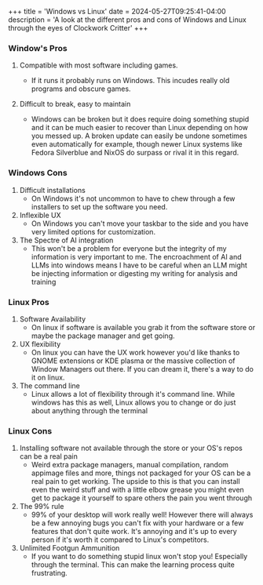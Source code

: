+++
title = 'Windows vs Linux'
date = 2024-05-27T09:25:41-04:00
description = 'A look at the different pros and cons of Windows and Linux through the eyes of Clockwork Critter'
+++
### Window's Pros

1. Compatible with most software including games.

    *   If it runs it probably runs on Windows. This incudes really old programs and obscure games.

2. Difficult to break, easy to maintain

    *   Windows can be broken but it does require doing something stupid and it can be much easier to recover than Linux depending on how you messed up. A broken update can easily be undone sometimes even automatically for example, though newer Linux systems like Fedora Silverblue and NixOS do surpass or rival it in this regard.

### Windows Cons
1. Difficult installations
    *   On Windows it's not uncommon to have to chew through a few installers to set up the software you need.
2. Inflexible UX
    *   On Windows you can't move your taskbar to the side and you have very limited options for customization. 
3. The Spectre of AI integration
    *   This won't be a problem for everyone but the integrity of my information is very important to me. The encroachment of AI and LLMs into windows means I have to be careful when an LLM might be injecting information or digesting my writing for analysis and training

### Linux Pros
1. Software Availability
    *   On linux if software is available you grab it from the software store or maybe the package manager and get going. 
2. UX flexibility
    *   On linux you can have the UX work however you'd like thanks to GNOME extensions or KDE plasma or the massive collection of Window Managers out there. If you can dream it, there's a way to do it on linux.
3. The command line
    *   Linux allows a lot of flexibility through it's command line. While windows has this as well, Linux allows you to change or do just about anything through the terminal

### Linux Cons

1. Installing software not available through the store or your OS's repos can be a real pain
    *   Weird extra package managers, manual compilation, random appimage files and more, things not packaged for your OS can be a real pain to get working. The upside to this is that you can install even the weird stuff and with a little elbow grease you might even get to package it yourself to spare others the pain you went through
2. The 99% rule
    *   99% of your desktop will work really well! However there will always be a few annoying bugs you can't fix with your hardware or a few features that don't quite work. It's annoying and it's up to every person if it's worth it compared to Linux's competitors.
3. Unlimited Footgun Ammunition
    *   If you want to do something stupid linux won't stop you! Especially through the terminal. This can make the learning process quite frustrating.
